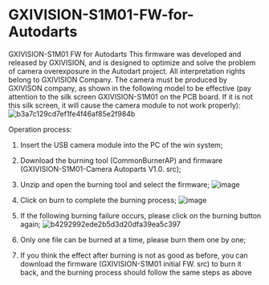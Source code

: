 # GXIVISION-S1M01-FW-for-Autodarts
GXIVISION-S1M01 FW for Autodarts
This firmware was developed and released by GXIVISION, and is designed to optimize and solve the problem of camera overexposure in the Autodart project. All interpretation rights belong to GXIVISION Company.
The camera must be produced by GXIVISON company, as shown in the following model to be effective (pay attention to the silk screen GXIVISION-S1M01 on the PCB board. If it is not this silk screen, it will cause the camera module to not work properly):
![b3a7c129cd7ef1fe4f46af85e2f984b](https://github.com/Mike-chunsheng/GXIVISION-S1M01-FW-for-Autodarts/assets/169350690/7b0bf191-5d65-47ff-bdaf-a2691c8af5a6)

Operation process:
1. Insert the USB camera module into the PC of the win system;
2. Download the burning tool (CommonBurnerAP) and firmware (GXIVISION-S1M01-Camera Autoparts V1.0. src);
3. Unzip and open the burning tool and select the firmware;
![image](https://github.com/Mike-chunsheng/GXIVISION-S1M01-FW-for-Autodarts/assets/169350690/e475bee4-289a-42ea-af84-f76534e984dc)

4. Click on burn to complete the burning process;
![image](https://github.com/Mike-chunsheng/GXIVISION-S1M01-FW-for-Autodarts/assets/169350690/7ae2af44-fa75-484f-bdaa-adc2f45737e9)

5. If the following burning failure occurs, please click on the burning button again;
![b4292992ede2b5d3d20dfa39ea5c397](https://github.com/Mike-chunsheng/GXIVISION-S1M01-FW-for-Autodarts/assets/169350690/ce426dd8-f98b-4b57-90cf-da57c4563e4b)

6. Only one file can be burned at a time, please burn them one by one;
7. If you think the effect after burning is not as good as before, you can download the firmware (GXIVISION-S1M01 initial FW. src) to burn it back, and the burning process should follow the same steps as above
